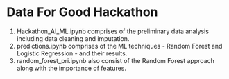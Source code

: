 # Data For Good Hackathon

1. Hackathon_AI_ML.ipynb comprises of the preliminary data analysis including data cleaning and imputation.
2. predictions.ipynb comprises of the ML techniques - Random Forest and Logistic Regression - and their results.
3. random_forest_pri.ipynb also consist of the Random Forest approach along with the importance of features.